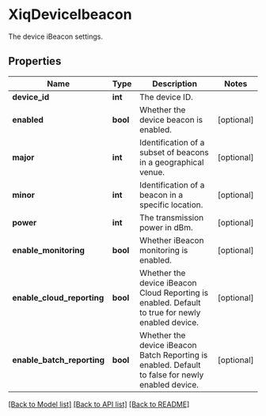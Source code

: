 # XiqDeviceIbeacon

The device iBeacon settings.
## Properties
Name | Type | Description | Notes
------------ | ------------- | ------------- | -------------
**device_id** | **int** | The device ID. | 
**enabled** | **bool** | Whether the device beacon is enabled. | [optional] 
**major** | **int** | Identification of a subset of beacons in a geographical venue. | [optional] 
**minor** | **int** | Identification of a beacon in a specific location. | [optional] 
**power** | **int** | The transmission power in dBm. | [optional] 
**enable_monitoring** | **bool** | Whether iBeacon monitoring is enabled. | [optional] 
**enable_cloud_reporting** | **bool** | Whether the device iBeacon Cloud Reporting is enabled. Default to true for newly enabled device. | [optional] 
**enable_batch_reporting** | **bool** | Whether the device iBeacon Batch Reporting is enabled. Default to false for newly enabled device. | [optional] 

[[Back to Model list]](../README.md#documentation-for-models) [[Back to API list]](../README.md#documentation-for-api-endpoints) [[Back to README]](../README.md)


